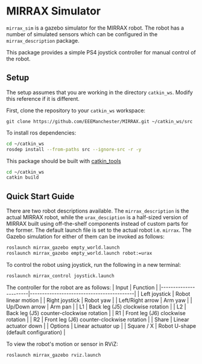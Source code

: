 # MIRRAX Simulator

`mirrax_sim` is a gazebo simulator for the MIRRAX robot. The robot has a number of simulated sensors which can be configured in the `mirrax_description` package. 

This package provides a simple PS4 joystick controller for manual control of the robot.

## Setup
The setup assumes that you are working in the directory `catkin_ws`. Modify this reference if it is different. 

First, clone the repository to your `catkin_ws` workspace:

```
git clone https://github.com/EEEManchester/MIRRAX.git ~/catkin_ws/src
```

To install ros dependencies:

```bash
cd ~/catkin_ws
rosdep install --from-paths src --ignore-src -r -y
```

This package should be built with [catkin_tools](https://catkin-tools.readthedocs.io/en/latest/installing.html)

```bash
cd ~/catkin_ws
catkin build
```

## Quick Start Guide

There are two robot descriptions available. The `mirrax_description` is the actual MIRRAX robot, while the `urax_desciption` is a half-sized version of MIRRAX built using off-the-shelf components instead of custom parts for the former. The default launch file is set to the actual robot i.e. `mirrax`. The Gazebo simulation for either of them can be invoked as follows:

```bash
roslaunch mirrax_gazebo empty_world.launch
roslaunch mirrax_gazebo empty_world.launch robot:=urax
```

To control the robot using joystick, run the following in a new terminal:

```bash
roslaunch mirrax_control joystick.launch
```

The controller for the robot are as follows:
| Input                 | Function                                  |
|-----------------------|-------------------------------------------|
| Left joystick         | Robot linear motion                       |
| Right joystick        | Robot yaw                                 |
| Left/Right arrow      | Arm yaw                                   |
| Up/Down arrow         | Arm pan                                   |
| L1                    | Back leg (J5) clockwise rotation          |
| L2                    | Back leg (J5) counter-clockwise rotation  |
| R1                    | Front leg (J6) clockwise rotation         |
| R2                    | Front leg (J6) counter-clockwise rotation |
| Share                 | Linear actuator down                      |
| Options               | Linear actuator up                        |
| Square / X            | Robot U-shape (default configuration)     |

To view the robot's motion or sensor in RViZ:

```bash
roslaunch mirrax_gazebo rviz.launch
```

